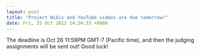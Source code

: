 ```yaml
---
layout: post
title: "Project Wikis and YouTube videos are due tomorrow!"
date: Fri, 25 Oct 2013 14:24:33 +0000
---
```


The deadline is Oct 26 11:59PM GMT-7 (Pacific time), and then the judging assignments will be sent out! Good luck!
